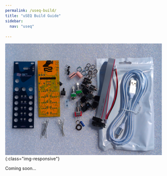 ```yaml
---
permalink: /useq-build/
title: "uSEQ Build Guide"
sidebar:
  nav: "useq"

---
```



![uSEQ Kit](/assets/images/useq_kit.png){:class="img-responsive"}

Coming soon...

